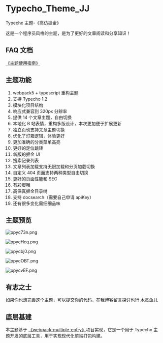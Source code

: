 # Typecho_Theme_JJ

Typecho 主题-《高仿掘金》

这是一个程序员风格的主题，是为了更好的文章阅读和分享知识！

## FAQ 文档

[《主题使用指南》](https://mulingyuer.github.io/Typecho_Theme_JJ/)

## 主题功能

1. webpack5 + typescript 重构主题
2. 支持 Typecho 1.2
3. 模块化项目结构
4. 响应式兼容到 320px 分辨率
5. 提供 14 个文章主题，自由切换
6. 本地化 B 站表情，重构多版设计，本次更加便于扩展更新
7. 独立页也支持文章主题切换
8. 优化了灯箱逻辑，体验更好
9. 更加准确的分类菜单高亮
10. 更好的定位跳转
11. 新版的掘金 UI
12. 搜索记录列表
13. 文章列表加载支持无限加载和分页加载切换
14. 自定义 404 页面支持两种类型自由切换
15. 更好的页面性能和 SEO
16. 有彩蛋哦
17. 高保真掘金目录树
18. 支持 docsearch（需要自己申请 apiKey）
19. 还有很多变化需细细品味

## 主题预览

![ppyc73n.png](https://s1.ax1x.com/2023/03/28/ppyc73n.png)

![ppycHcq.png](https://s1.ax1x.com/2023/03/28/ppycHcq.png)

![ppycbj0.png](https://s1.ax1x.com/2023/03/28/ppycbj0.png)

![ppycOBT.png](https://s1.ax1x.com/2023/03/28/ppycOBT.png)

![ppycvEF.png](https://s1.ax1x.com/2023/03/28/ppycvEF.png)

## 有志之士

如果你也想完善这个主题，可以提交你的代码，在我博客留言探讨也行 [木灵鱼儿](https://www.mulingyuer.com)

## 底层基建

本主题基于 [《webpack-multiple-entry》](https://github.com/mulingyuer/webpack-multiple-entry)项目实现，它是一个用于 Typecho 主题开发的底层工具，用于实现现代化前端打包构建。
